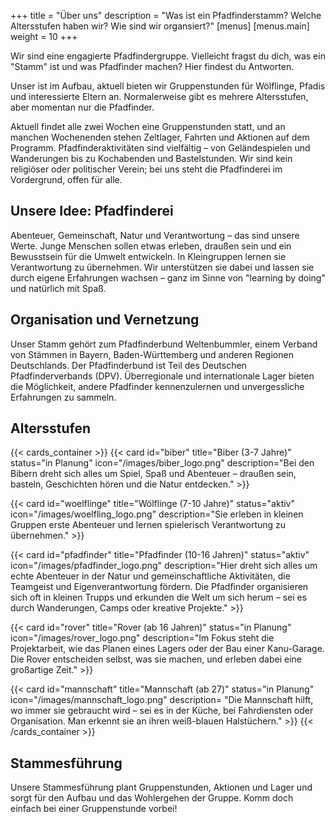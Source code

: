 +++
title = "Über uns"
description = "Was ist ein Pfadfinderstamm? Welche Altersstufen haben wir? Wie sind wir organsiert?"
[menus]
    [menus.main]
        weight = 10
+++

Wir sind eine engagierte Pfadfindergruppe. Vielleicht fragst du dich, was ein "Stamm" ist und was Pfadfinder machen? Hier findest du Antworten.

Unser ist im Aufbau, aktuell bieten wir Gruppenstunden für Wölflinge, Pfadis und interessierte Eltern an. Normalerweise gibt es mehrere Altersstufen, aber momentan nur die Pfadfinder.

Aktuell findet alle zwei Wochen eine Gruppenstunden statt, und an manchen Wochenenden stehen Zeltlager, Fahrten und Aktionen auf dem Programm. Pfadfinderaktivitäten sind vielfältig – von Geländespielen und Wanderungen bis zu Kochabenden und Bastelstunden. Wir sind kein religiöser oder politischer Verein; bei uns steht die Pfadfinderei im Vordergrund, offen für alle.

## Unsere Idee: Pfadfinderei

Abenteuer, Gemeinschaft, Natur und Verantwortung – das sind unsere Werte. Junge Menschen sollen etwas erleben, draußen sein und ein Bewusstsein für die Umwelt entwickeln. In Kleingruppen lernen sie Verantwortung zu übernehmen. Wir unterstützen sie dabei und lassen sie durch eigene Erfahrungen wachsen – ganz im Sinne von "learning by doing" und natürlich mit Spaß.

## Organisation und Vernetzung

Unser Stamm gehört zum Pfadfinderbund Weltenbummler, einem Verband von Stämmen in Bayern, Baden-Württemberg und anderen Regionen Deutschlands. Der Pfadfinderbund ist Teil des Deutschen Pfadfinderverbands (DPV). Überregionale und internationale Lager bieten die Möglichkeit, andere Pfadfinder kennenzulernen und unvergessliche Erfahrungen zu sammeln.

## Altersstufen
{{< cards_container >}}
{{< card id="biber" title="Biber (3-7 Jahre)" status="in Planung" icon="/images/biber_logo.png"
description="Bei den Bibern dreht sich alles um Spiel, Spaß und Abenteuer – draußen sein, basteln, Geschichten hören und die Natur entdecken."  >}}

{{< card id="woelflinge" title="Wölflinge (7-10 Jahre)" status="aktiv" icon="/images/woelfling_logo.png"
description="Sie erleben in kleinen Gruppen erste Abenteuer und lernen spielerisch Verantwortung zu übernehmen." >}}

{{< card id="pfadfinder" title="Pfadfinder (10-16 Jahren)" status="aktiv" icon="/images/pfadfinder_logo.png"
description="Hier dreht sich alles um echte Abenteuer in der Natur und gemeinschaftliche Aktivitäten, die Teamgeist und Eigenverantwortung fördern. Die Pfadfinder organisieren sich oft in kleinen Trupps und erkunden die Welt um sich herum – sei es durch Wanderungen, Camps oder kreative Projekte." >}}

{{< card id="rover" title="Rover (ab 16 Jahren)" status="in Planung" icon="/images/rover_logo.png"
 description="Im Fokus steht die Projektarbeit, wie das Planen eines Lagers oder der Bau einer Kanu-Garage. Die Rover entscheiden selbst, was sie machen, und erleben dabei eine großartige Zeit." >}}

{{< card id="mannschaft" title="Mannschaft (ab 27)" status="in Planung" icon="/images/mannschaft_logo.png"
description= "Die Mannschaft hilft, wo immer sie gebraucht wird – sei es in der Küche, bei Fahrdiensten oder Organisation. Man erkennt sie an ihren weiß-blauen Halstüchern." >}}
{{< /cards_container >}}


## Stammesführung
Unsere Stammesführung plant Gruppenstunden, Aktionen und Lager und sorgt für den Aufbau und das Wohlergehen der Gruppe. Komm doch einfach bei einer Gruppenstunde vorbei!